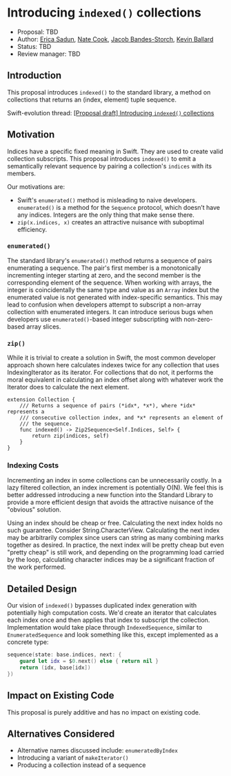 # Introducing `indexed()` collections

* Proposal: TBD
* Author: [Erica Sadun](https://github.com/erica), [Nate Cook](https://github.com/natecook1000), [Jacob Bandes-Storch](https://github.com/jtbandes), [Kevin Ballard](https://github.com/kballard)
* Status: TBD
* Review manager: TBD

## Introduction

This proposal introduces `indexed()` to the standard library, a method on collections that returns an (index, element) tuple sequence.

Swift-evolution thread:
[\[Proposal draft\] Introducing `indexed()` collections
](https://lists.swift.org/pipermail/swift-evolution/Week-of-Mon-20160926/027355.html)

## Motivation

Indices have a specific fixed meaning in Swift. They are used to create valid collection subscripts. This proposal introduces `indexed()` to emit a semantically relevant sequence by pairing a collection's `indices` with its members. 

Our  motivations are: 

* Swift's `enumerated()` method is misleading to naive developers.  `enumerated()` is a method for the `Sequence` protocol, which doesn’t have any indices. Integers are the only thing that make sense there. 
* `zip(x.indices, x)` creates an attractive nuisance with suboptimal efficiency. 

### `enumerated()`

The standard library's `enumerated()` method returns a sequence of pairs enumerating a sequence. The pair's first member is a monotonically incrementing integer starting at zero, and the second member is the corresponding element of the sequence. When working with arrays, the integer is coincidentally the same type and value as an `Array` index but the enumerated value is not generated with index-specific semantics.  This may lead to confusion when developers attempt to subscript a non-array collection with enumerated integers. It can introduce serious bugs when developers use `enumerated()`-based integer subscripting with non-zero-based array slices.

### `zip()`

While it is trivial to create a solution in Swift, the most common developer approach shown here calculates indexes twice for any collection that uses IndexingIterator as its iterator. For collections that do not, it performs the moral equivalent in calculating an index offset along with whatever work the Iterator does to calculate the next element.

```
extension Collection {
    /// Returns a sequence of pairs (*idx*, *x*), where *idx* represents a
    /// consecutive collection index, and *x* represents an element of
    /// the sequence.
    func indexed() -> Zip2Sequence<Self.Indices, Self> {
        return zip(indices, self)
    }
}
```

### Indexing Costs

Incrementing an index in some collections can be unnecessarily costly. In a lazy filtered collection, an index increment is potentially O(N). We feel this is better addressed introducing a new function into the Standard Library to provide a more efficient design that avoids the attractive nuisance of the "obvious" solution.

Using an index should be cheap or free. Calculating the next index holds no such guarantee. Consider String.CharacterView. Calculating the next index may be arbitrarily complex since users can string as many combining marks together as desired. In practice, the next index will be pretty cheap but even "pretty cheap" is still work, and depending on the programming load carried by the loop, calculating character indices may be a significant fraction of the work performed.

## Detailed Design

Our vision of `indexed()` bypasses duplicated index generation with potentially high computation costs. We'd create an iterator that calculates each index once and then applies that index to subscript the collection. Implementation would take place through `IndexedSequence`, similar to `EnumeratedSequence` and look something like this, except implemented as a concrete type:

```swift
sequence(state: base.indices, next: {
    guard let idx = $0.next() else { return nil }
    return (idx, base[idx])
})
```

## Impact on Existing Code

This proposal is purely additive and has no impact on existing code.

## Alternatives Considered

* Alternative names discussed include: `enumeratedByIndex`
* Introducing a variant of `makeIterator()`
* Producing a collection instead of a sequence
